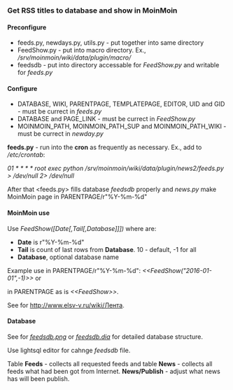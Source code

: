 ### Get RSS titles to database and show in MoinMoin

#### Preconfigure

- feeds.py, newdays.py, utils.py - put together into same directory
- FeedShow.py - put into macro directory. Ex., <i>/srv/moinmoin/wiki/data/plugin/macro/</i>
- feedsdb - put into directory accessable for <i>FeedShow.py</i> and writable for <i>feeds.py</i>

#### Configure

- DATABASE, WIKI, PARENTPAGE, TEMPLATEPAGE, EDITOR, UID and GID - must be currect in <i>feeds.py</i>
- DATABASE and PAGE_LINK - must be currect in <i>FeedShow.py</i>
- MOINMOIN_PATH, MOINMOIN_PATH_SUP and MOINMOIN_PATH_WIKI - must be currect in <i>newday.py</i>

<b>feeds.py</b> - run into the <b>cron</b> as frequently as necessary. Ex., add to <i>/etc/crontab</i>:

<i>01 * * * * root exec python /srv/moinmoin/wiki/data/plugin/news2/feeds.py > /dev/null 2> /dev/null</i>

After that <feeds.py> fills database <i>feedsdb</i> properly and <i>news.py</i> make MoinMoin page in PARENTPAGE/r"%Y-%m-%d"

#### MoinMoin use

Use <i>FeedShow([Date[,Tail[,Database]]])</i> where are:
 - <b>Date</b> is r"%Y-%m-%d"
 - <b>Tail</b> is count of last rows from <b>Database</b>. 10 - default, -1 for all
 - <b>Database</b>, optional database name

Example use in PARENTPAGE/r"%Y-%m-%d": <i>\<\<FeedShow("2016-01-01",-1)\>\></i> or 

in PARENTPAGE as is <i>\<\<FeedShow\>\></i>.

See for http://www.elsv-v.ru/wiki/Лента.

#### Database

See for <i>[feedsdb.png](feedsdb.png)</i> or <i>[feedsdb.dia](feedsdb.dia)</i> for detailed database structure.

Use lightsql editor for cahnge <i>feedsdb</i> file.

Table <b>Feeds</b> - collects all requested feeds and table <b>News</b> - collects all feeds what had been got from Internet. <b>News/Publish</b> - adjust what news has will been publish.
